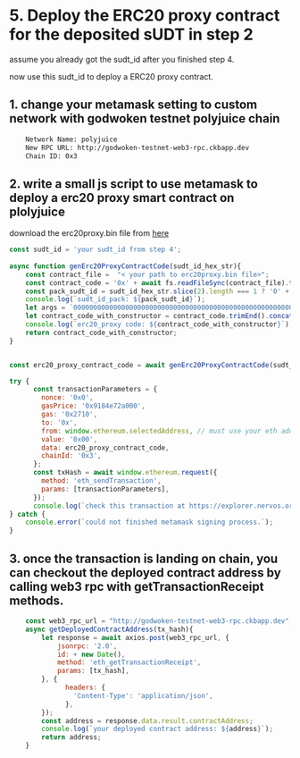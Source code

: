 # 5. Deploy the ERC20 proxy contract for the deposited sUDT in step 2

assume you already got the sudt_id after you finished step 4.

now use this sudt_id to deploy a ERC20 proxy contract.

## 1. change your metamask setting to custom network with godwoken testnet polyjuice chain

```sh
    Network Name: polyjuice
    New RPC URL: http://godwoken-testnet-web3-rpc.ckbapp.dev
    Chain ID: 0x3
```

## 2. write a small js script to use metamask to deploy a erc20 proxy smart contract on plolyjuice

download the erc20proxy.bin file from [here](https://github.com/RetricSu/godwoken-examples/blob/200a17aeffcb70f695985f87d8ed54e88e7d5789/packages/runner/configs/erc20proxy.bin)

```javascript
const sudt_id = 'your sudt_id from step 4';
 
async function genErc20ProxyContractCode(sudt_id_hex_str){
    const contract_file =  "< your path to erc20proxy.bin file>";
    const contract_code = '0x' + await fs.readFileSync(contract_file).toString('utf-8');
    const pack_sudt_id = sudt_id_hex_str.slice(2).length === 1 ? '0' + sudt_id_hex_str.slice(2) : sudt_id_hex_str.slice(2); 
    console.log(`sudt_id_pack: ${pack_sudt_id}`);
    let args = `000000000000000000000000000000000000000000000000000000000000008000000000000000000000000000000000000000000000000000000000000000c0000000000000000000000000000000000000000204fce5e3e25026110000000000000000000000000000000000000000000000000000000000000000000000${pack_sudt_id}0000000000000000000000000000000000000000000000000000000000000004746573740000000000000000000000000000000000000000000000000000000000000000000000000000000000000000000000000000000000000000000000027474000000000000000000000000000000000000000000000000000000000000`;
    let contract_code_with_constructor = contract_code.trimEnd().concat(args);
    console.log(`erc20_proxy code: ${contract_code_with_constructor}`);
    return contract_code_with_constructor; 
}


const erc20_proxy_contract_code = await genErc20ProxyContractCode(sudt_id); 

try {
      const transactionParameters = {
        nonce: '0x0',
        gasPrice: '0x9184e72a000',
        gas: '0x2710',
        to: '0x', 
        from: window.ethereum.selectedAddress, // must use your eth address match with your godwoken account.
        value: '0x00',
        data: erc20_proxy_contract_code,
        chainId: '0x3',
      };
      const txHash = await window.ethereum.request({
        method: 'eth_sendTransaction',
        params: [transactionParameters],
      });
      console.log(`check this transaction at https://explorer.nervos.org/aggron/transaction/${txHash}`);
} catch {
    console.error(`could not finished metamask signing process.`);
} 
```

## 3. once the transaction is landing on chain, you can checkout the deployed contract address by calling web3 rpc with getTransactionReceipt methods.

```javascript
    const web3_rpc_url = "http://godwoken-testnet-web3-rpc.ckbapp.dev"; 
    async getDeployedContractAddress(tx_hash){
        let response = await axios.post(web3_rpc_url, {
            jsonrpc: '2.0',
            id: + new Date(),
            method: 'eth_getTransactionReceipt',
            params: [tx_hash],
        }, {
              headers: {
                'Content-Type': 'application/json',
              },
        });
        const address = response.data.result.contractAddress;
        console.log(`your deployed contract address: ${address}`);
        return address;
    }
```
